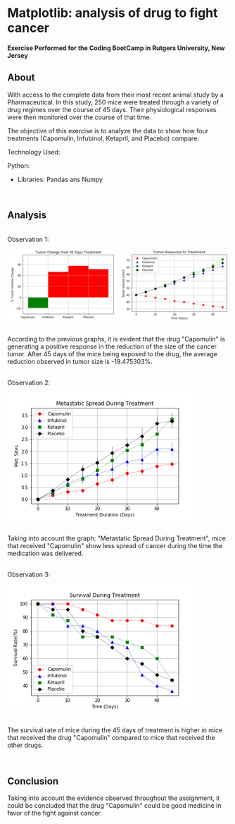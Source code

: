 # Matplotlib: analysis of drug to fight cancer
#### Exercise Performed for the Coding BootCamp in Rutgers University, New Jersey 

## About

With access to the complete data from their most recent animal study by a Pharmaceutical. In this study, 250 mice were treated through a variety of drug regimes over the course of 45 days. Their physiological responses were then monitored over the course of that time. 

The objective of this exercise is to analyze the data to show how four treatments (Capomulin, Infubinol, Ketapril, and Placebo) compare.


Technology Used:

Python:
* Libraries: Pandas ans Numpy

<br>

## Analysis
<br>
Observation 1:
<br>

![CapulinDrug](Images/CapulinDrug.PNG)

<br>According to the previous graphs, it is evident that the drug "Capomulin" is generating a
positive response in the reduction of the size of the cancer tumor. After 45 days of the
mice being exposed to the drug, the average reduction observed in tumor size is -19.475303%.

<br>
Observation 2:
<br>

![MetastaticSpread](Images/Spread_Metastatic.png)

<br>Taking into account the graph: "Metastatic Spread During Treatment", mice that received
"Capomulin" show less spread of cancer during the time the medication was delivered.

<br>
Observation 3:
<br>

![SurvivalTreatment](Images/Survival_treatment.png)

<br>The survival rate of mice during the 45 days of treatment is higher in mice that received
the drug "Capomulin" compared to mice that received the other drugs.

<br>

## Conclusion
Taking into account the evidence observed throughout the assignment, it could be
concluded that the drug "Capomulin" could be good medicine in favor of the fight against
cancer.
